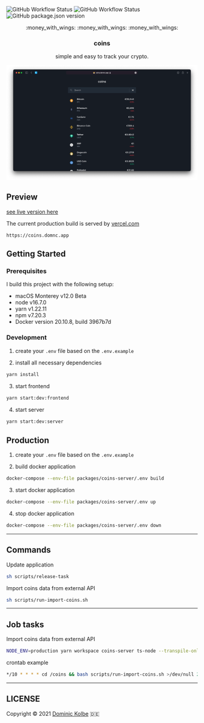 ![GitHub Workflow Status](https://img.shields.io/github/workflow/status/dominickolbe/coins/Tests?label=tests)
![GitHub Workflow Status](https://img.shields.io/github/workflow/status/dominickolbe/coins/Release?label=release)
![GitHub package.json version](https://img.shields.io/github/package-json/v/dominickolbe/coins)

<p align="center">
  <p align="center">:money_with_wings: :money_with_wings: :money_with_wings:</p>
  <h3 align="center">coins</h3>
  <p align="center">simple and easy to track your crypto.<p>
</p>

![Preview](https://github.com/dominickolbe/coins/blob/master/preview.png?raw=true "coins.domnc.app")

## Preview

[see live version here](https://coins.domnc.app)

The current production build is served by [vercel.com](https://vercel.com)

```http
https://coins.domnc.app
```

## Getting Started

### Prerequisites

I build this project with the following setup:

- macOS Monterey v12.0 Beta
- node v16.7.0
- yarn v1.22.11
- npm v7.20.3
- Docker version 20.10.8, build 3967b7d

### Development

1. create your `.env` file based on the `.env.example`

2. install all necessary dependencies

```bash
yarn install
```

3. start frontend

```bash
yarn start:dev:frontend
```

4. start server

```bash
yarn start:dev:server
```

## Production

1. create your `.env` file based on the `.env.example`

2. build docker application

```bash
docker-compose --env-file packages/coins-server/.env build
```

3. start docker application

```bash
docker-compose --env-file packages/coins-server/.env up
```

4. stop docker application

```bash
docker-compose --env-file packages/coins-server/.env down
```

---

## Commands

Update application

```bash
sh scripts/release-task
```

Import coins data from external API

```bash
sh scripts/run-import-coins.sh
```

---

## Job tasks

Import coins data from external API

```bash
NODE_ENV=production yarn workspace coins-server ts-node --transpile-only ./src/tasks/run-import-coins.ts *OPTIONAL_PAGE*
```

crontab example

```bash
*/10 * * * * cd /coins && bash scripts/run-import-coins.sh >/dev/null 2>&1
```

---

## LICENSE

Copyright © 2021 [Dominic Kolbe](https://dominickolbe.dk) :de:
